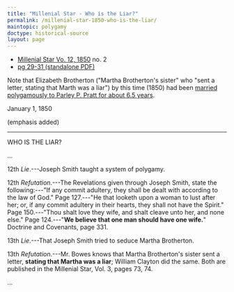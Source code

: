 ```yaml
---
title: "Millenial Star - Who is the Liar?"
permalink: /millenial-star-1850-who-is-the-liar/
maintopic: polygamy
doctype: historical-source
layout: page
---
```


* [Millenial Star Vo. 12, 1850](http://contentdm.lib.byu.edu/cdm/ref/collection/MStar/id/2051) no. 2
* [pg 29-31 (standalone PDF)](https://docs.google.com/viewer?url=https://github.com/faenrandir/a_careful_examination/raw/ac70e2248f686ff039f6dce0dd93a987d5f45a15/documents/polygamy/denials/originals/1850-01-15-ThomasSmith-MillenialStar-WhoIsTheLiar.pdf)

Note that Elizabeth Brotherton ("Martha Brotherton's sister" who "sent a letter, stating that Marth was a liar") by this time (1850) had been [married polygamously to Parley P. Pratt for about 6.5 years](http://jared.pratt-family.org/parley_family_histories/elizabeth_brotherton_obituary.html).

January 1, 1850

(emphasis added)

---

WHO IS THE LIAR?

...

12th _Lie_.---Joseph Smith taught a system of polygamy.

12th _Refutation_.---The Revelations given through Joseph Smith, state the following:---"If any commit adultery, they shall be dealt with according to the law of God."  Page 127.---"He that looketh upon a woman to lust after her; or, if any commit adultery in their hearts, they shall not have the Spirit." Page 150.---"Thou shalt love they wife, and shalt cleave unto her, and none else."  Page 124.---"**We believe that one man should have one wife.**"  Doctrine and Covenants, page 331.

13th _Lie_.---That Joseph Smith tried to seduce Martha Brotherton.

13th _Refutation_.---Mr. Bowes knows that Martha Brotherton's sister sent a letter, **stating that Martha was a liar**; William Clayton did the same.  Both are published in the Millenial Star, Vol. 3, pages 73, 74.

...
